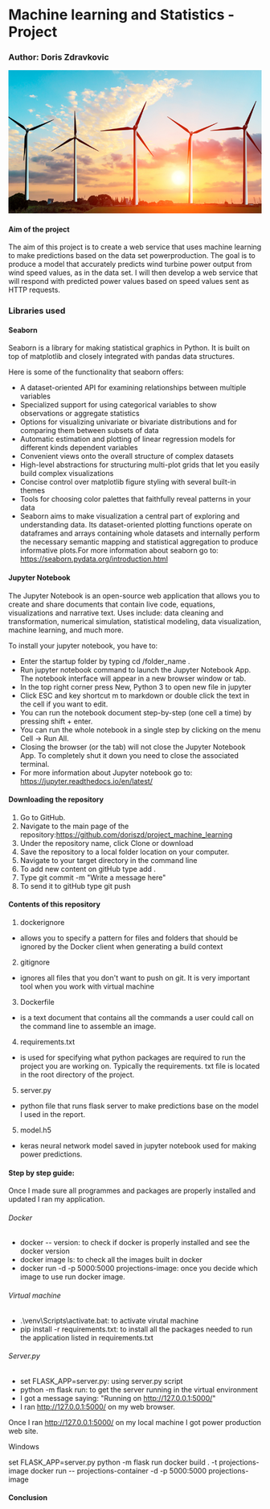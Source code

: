 # Machine learning and Statistics - Project

### Author: Doris Zdravkovic

![wind turbine](pic_wind_turbine.png) 


#### Aim of the project

The aim of this project is to create a web service that uses machine learning to make predictions based on the data set powerproduction. The goal is to produce a model that accurately predicts wind turbine power output from wind speed values, as in the data set. I will then develop a web service that will respond with predicted power values based on speed values sent as HTTP requests.


### Libraries used

#### Seaborn

Seaborn is a library for making statistical graphics in Python. It is built on top of matplotlib and closely integrated with pandas data structures.

Here is some of the functionality that seaborn offers:

- A dataset-oriented API for examining relationships between multiple variables
- Specialized support for using categorical variables to show observations or aggregate statistics
- Options for visualizing univariate or bivariate distributions and for comparing them between subsets of data
- Automatic estimation and plotting of linear regression models for different kinds dependent variables
- Convenient views onto the overall structure of complex datasets
- High-level abstractions for structuring multi-plot grids that let you easily build complex visualizations
- Concise control over matplotlib figure styling with several built-in themes
- Tools for choosing color palettes that faithfully reveal patterns in your data
- Seaborn aims to make visualization a central part of exploring and understanding data. Its dataset-oriented plotting functions operate on dataframes and arrays containing whole datasets and internally perform the necessary semantic mapping and statistical aggregation to produce informative plots.For more information about seaborn go to: https://seaborn.pydata.org/introduction.html



#### Jupyter Notebook

The Jupyter Notebook is an open-source web application that allows you to create and share documents that contain live code, equations, visualizations and narrative text. Uses include: data cleaning and transformation, numerical simulation, statistical modeling, data visualization, machine learning, and much more.

To install your jupyter notebook, you have to:

- Enter the startup folder by typing cd /folder_name .
- Run jupyter notebook command to launch the Jupyter Notebook App. The notebook interface will appear in a new browser window or tab.
- In the top right corner press New, Python 3 to open new file in jupyter
- Click ESC and key shortcut m to markdown or double click the text in the cell if you want to edit.
- You can run the notebook document step-by-step (one cell a time) by pressing shift + enter.
- You can run the whole notebook in a single step by clicking on the menu Cell -> Run All.
- Closing the browser (or the tab) will not close the Jupyter Notebook App. To completely shut it down you need to close the associated terminal.
- For more information about Jupyter notebook go to: https://jupyter.readthedocs.io/en/latest/


#### Downloading the repository

1. Go to GitHub.
2. Navigate to the main page of the repository:https://github.com/doriszd/project_machine_learning
3. Under the repository name, click Clone or download
4. Save the repository to a local folder location on your computer.
5. Navigate to your target directory in the command line
6. To add new content on gitHub type add .
7. Type git commit -m "Write a message here"
8. To send it to gitHub type git push


#### Contents of this repository

1. dockerignore
- allows you to specify a pattern for files and folders that should be ignored by the Docker client when generating a build context
2. gitignore
- ignores all files that you don't want to push on git. It is very important tool when you work with virtual machine
3. Dockerfile
- is a text document that contains all the commands a user could call on the command line to assemble an image. 
4. requirements.txt
- is used for specifying what python packages are required to run the project you are working on. Typically the requirements. txt file is located in the root directory of the project.
5. server.py
- python file that runs flask server to make predictions base on the model I used in the report. 
5. model.h5
- keras neural network model saved in jupyter notebook used for making power predictions.


#### Step by step guide:

Once I made sure all programmes and packages are properly installed and updated I ran my application. 

###### Docker
- docker -- version: to check if docker is properly installed and see the docker version
- docker image ls: to check all the images built in docker
- docker run -d -p 5000:5000 projections-image: once you decide which image to use run docker image. 

###### Virtual machine
- .\venv\Scripts\activate.bat: to activate virutal machine
- pip install -r requirements.txt: to install all the packages needed to run the application listed in requirements.txt

###### Server.py
- set FLASK_APP=server.py: using server.py script
- python -m flask run: to get the server running in the virtual environment 
- I got a message saying: "Running on http://127.0.0.1:5000/"
- I ran http://127.0.0.1:5000/ on my web browser. 
 
 Once I ran http://127.0.0.1:5000/ on my local machine I got power production web site.
 
 
 








Windows

set FLASK_APP=server.py
python -m flask run
docker build . -t projections-image
docker run -- projections-container -d -p 5000:5000 projections-image
#### Conclusion